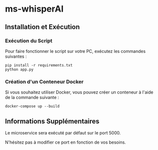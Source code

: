 # ms-whisperAI

## Installation et Exécution

### Exécution du Script

Pour faire fonctionner le script sur votre PC, exécutez les commandes suivantes :

```
pip install -r requirements.txt
python app.py
```


### Création d'un Conteneur Docker

Si vous souhaitez utiliser Docker, vous pouvez créer un conteneur à l'aide de la commande suivante :

```
docker-compose up --build
```

## Informations Supplémentaires

Le microservice sera exécuté par défaut sur le port 5000.

N'hésitez pas à modifier ce port en fonction de vos besoins.
